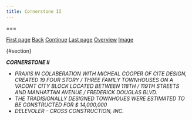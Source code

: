```yaml
---
title: Cornerstone II
---
```


===

[First page](text0.html) [Back](text6.html) [Continue](text8.html) [Last
page](text12.html) [Overview](praxis-02-19-16.html) [Image](img7.html)

  

 {#section}

***CORNERSTONE II***

-   *PRAXIS IN COLABERATION WITH MICHEAL COOPER OF CITE DESIGN, CREATED
    19 FOUR STORY / THREE FAMILY TOWNHOUSES ON A VACONT CITY BLOCK
    LOCATED BETWEEN 118TH / 119TH STREETS AND MANHATTAN AVENUE /
    FREDERICK DOUGLAS BLVD.*
-   *THE TRADISIONALLY DESIGNED TOWNHOUES WERE ESTIMATED TO BE
    CONSTRUCTED FOR $ 14,000,000*
-   *DELEVOLER – CROSS CONSTRUCTION, INC.*
